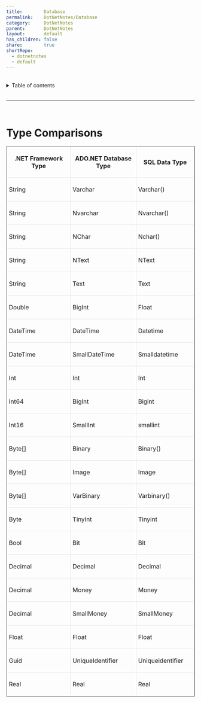 ```yaml
---  
title:        Database  
permalink:    DotNetNotes/Database  
category:     DotNetNotes  
parent:       DotNetNotes  
layout:       default  
has_children: false  
share:        true  
shortRepo:  
  - dotnetnotes  
  - default  
---  
```

  
  
<br/>  
  
<details markdown="block">  
<summary>  
Table of contents  
</summary>  
{: .text-delta }  
1. TOC  
{:toc}  
</details>  
  
<br/>  
  
***  
  
<br/>  
  
# Type Comparisons  
  
<table cellspacing="1" cellpadding="7" width="548" border="1">  
<tbody>  
<tr>  
<td width="34%" style="border:1px solid #e1e2e2; padding:5px"><b>  
</b><p align="center"><b>.NET Framework Type</b></p>  
</td>  
<td width="35%" style="border:1px solid #e1e2e2; padding:5px"><b>  
</b><p align="center"><b>ADO.NET Database Type</b></p>  
</td>  
<td width="31%" style="border:1px solid #e1e2e2; padding:5px"><b>  
</b><p align="center"><b>SQL Data Type</b></p>  
</td>  
</tr>  
<tr>  
<td width="34%" style="border:1px solid #e1e2e2; padding:5px">  
<p>String</p>  
</td>  
<td width="35%" style="border:1px solid #e1e2e2; padding:5px">  
<p>Varchar </p>  
</td>  
<td width="31%" style="border:1px solid #e1e2e2; padding:5px">  
<p>Varchar()</p>  
</td>  
</tr>  
<tr>  
<td width="34%" style="border:1px solid #e1e2e2; padding:5px">  
<p>String</p>  
</td>  
<td width="35%" style="border:1px solid #e1e2e2; padding:5px">  
<p>Nvarchar</p>  
</td>  
<td width="31%" style="border:1px solid #e1e2e2; padding:5px">  
<p>Nvarchar()</p>  
</td>  
</tr>  
<tr>  
<td width="34%" style="border:1px solid #e1e2e2; padding:5px">  
<p>String</p>  
</td>  
<td width="35%" style="border:1px solid #e1e2e2; padding:5px">  
<p>NChar</p>  
</td>  
<td width="31%" style="border:1px solid #e1e2e2; padding:5px">  
<p>Nchar()</p>  
</td>  
</tr>  
<tr>  
<td width="34%" style="border:1px solid #e1e2e2; padding:5px">  
<p>String</p>  
</td>  
<td width="35%" style="border:1px solid #e1e2e2; padding:5px">  
<p>NText</p>  
</td>  
<td width="31%" style="border:1px solid #e1e2e2; padding:5px">  
<p>NText</p>  
</td>  
</tr>  
<tr>  
<td width="34%" style="border:1px solid #e1e2e2; padding:5px">  
<p>String</p>  
</td>  
<td width="35%" style="border:1px solid #e1e2e2; padding:5px">  
<p>Text</p>  
</td>  
<td width="31%" style="border:1px solid #e1e2e2; padding:5px">  
<p>Text</p>  
</td>  
</tr>  
<tr>  
<td width="34%" style="border:1px solid #e1e2e2; padding:5px">  
<p>Double</p>  
</td>  
<td width="35%" style="border:1px solid #e1e2e2; padding:5px">  
<p>BigInt</p>  
</td>  
<td width="31%" style="border:1px solid #e1e2e2; padding:5px">  
<p>Float</p>  
</td>  
</tr>  
<tr>  
<td width="34%" style="border:1px solid #e1e2e2; padding:5px">  
<p>DateTime</p>  
</td>  
<td width="35%" style="border:1px solid #e1e2e2; padding:5px">  
<p>DateTime</p>  
</td>  
<td width="31%" style="border:1px solid #e1e2e2; padding:5px">  
<p>Datetime</p>  
</td>  
</tr>  
<tr>  
<td width="34%" style="border:1px solid #e1e2e2; padding:5px">  
<p>DateTime</p>  
</td>  
<td width="35%" style="border:1px solid #e1e2e2; padding:5px">  
<p>SmallDateTime</p>  
</td>  
<td width="31%" style="border:1px solid #e1e2e2; padding:5px">  
<p>Smalldatetime</p>  
</td>  
</tr>  
<tr>  
<td width="34%" style="border:1px solid #e1e2e2; padding:5px">  
<p>Int</p>  
</td>  
<td width="35%" style="border:1px solid #e1e2e2; padding:5px">  
<p>Int</p>  
</td>  
<td width="31%" style="border:1px solid #e1e2e2; padding:5px">  
<p>Int</p>  
</td>  
</tr>  
<tr>  
<td width="34%" style="border:1px solid #e1e2e2; padding:5px">  
<p>Int64</p>  
</td>  
<td width="35%" style="border:1px solid #e1e2e2; padding:5px">  
<p>BigInt</p>  
</td>  
<td width="31%" style="border:1px solid #e1e2e2; padding:5px">  
<p>Bigint</p>  
</td>  
</tr>  
<tr>  
<td width="34%" style="border:1px solid #e1e2e2; padding:5px">  
<p>Int16</p>  
</td>  
<td width="35%" style="border:1px solid #e1e2e2; padding:5px">  
<p>SmallInt</p>  
</td>  
<td width="31%" style="border:1px solid #e1e2e2; padding:5px">  
<p>smallint</p>  
</td>  
</tr>  
<tr>  
<td width="34%" style="border:1px solid #e1e2e2; padding:5px">  
<p>Byte[]</p>  
</td>  
<td width="35%" style="border:1px solid #e1e2e2; padding:5px">  
<p>Binary</p>  
</td>  
<td width="31%" style="border:1px solid #e1e2e2; padding:5px">  
<p>Binary()</p>  
</td>  
</tr>  
<tr>  
<td width="34%" style="border:1px solid #e1e2e2; padding:5px">  
<p>Byte[]</p>  
</td>  
<td width="35%" style="border:1px solid #e1e2e2; padding:5px">  
<p>Image</p>  
</td>  
<td width="31%" style="border:1px solid #e1e2e2; padding:5px">  
<p>Image</p>  
</td>  
</tr>  
<tr>  
<td width="34%" style="border:1px solid #e1e2e2; padding:5px">  
<p>Byte[]</p>  
</td>  
<td width="35%" style="border:1px solid #e1e2e2; padding:5px">  
<p>VarBinary</p>  
</td>  
<td width="31%" style="border:1px solid #e1e2e2; padding:5px">  
<p>Varbinary()</p>  
</td>  
</tr>  
<tr>  
<td width="34%" style="border:1px solid #e1e2e2; padding:5px">  
<p>Byte</p>  
</td>  
<td width="35%" style="border:1px solid #e1e2e2; padding:5px">  
<p>TinyInt</p>  
</td>  
<td width="31%" style="border:1px solid #e1e2e2; padding:5px">  
<p>Tinyint</p>  
</td>  
</tr>  
<tr>  
<td width="34%" style="border:1px solid #e1e2e2; padding:5px">  
<p>Bool</p>  
</td>  
<td width="35%" style="border:1px solid #e1e2e2; padding:5px">  
<p>Bit</p>  
</td>  
<td width="31%" style="border:1px solid #e1e2e2; padding:5px">  
<p>Bit</p>  
</td>  
</tr>  
<tr>  
<td width="34%" style="border:1px solid #e1e2e2; padding:5px">  
<p>Decimal</p>  
</td>  
<td width="35%" style="border:1px solid #e1e2e2; padding:5px">  
<p>Decimal</p>  
</td>  
<td width="31%" style="border:1px solid #e1e2e2; padding:5px">  
<p>Decimal</p>  
</td>  
</tr>  
<tr>  
<td width="34%" style="border:1px solid #e1e2e2; padding:5px">  
<p>Decimal</p>  
</td>  
<td width="35%" style="border:1px solid #e1e2e2; padding:5px">  
<p>Money</p>  
</td>  
<td width="31%" style="border:1px solid #e1e2e2; padding:5px">  
<p>Money</p>  
</td>  
</tr>  
<tr>  
<td width="34%" style="border:1px solid #e1e2e2; padding:5px">  
<p>Decimal</p>  
</td>  
<td width="35%" style="border:1px solid #e1e2e2; padding:5px">  
<p>SmallMoney</p>  
</td>  
<td width="31%" style="border:1px solid #e1e2e2; padding:5px">  
<p>SmallMoney</p>  
</td>  
</tr>  
<tr>  
<td width="34%" style="border:1px solid #e1e2e2; padding:5px">  
<p>Float</p>  
</td>  
<td width="35%" style="border:1px solid #e1e2e2; padding:5px">  
<p>Float</p>  
</td>  
<td width="31%" style="border:1px solid #e1e2e2; padding:5px">  
<p>Float</p>  
</td>  
</tr>  
<tr>  
<td width="34%" style="border:1px solid #e1e2e2; padding:5px">  
<p>Guid</p>  
</td>  
<td width="35%" style="border:1px solid #e1e2e2; padding:5px">  
<p>UniqueIdentifier</p>  
</td>  
<td width="31%" style="border:1px solid #e1e2e2; padding:5px">  
<p>Uniqueidentifier</p>  
</td>  
</tr>  
<tr>  
<td width="34%" style="border:1px solid #e1e2e2; padding:5px">  
<p>Real</p>  
</td>  
<td width="35%" style="border:1px solid #e1e2e2; padding:5px">  
<p>Real</p>  
</td>  
<td width="31%" style="border:1px solid #e1e2e2; padding:5px">  
<p>Real</p>  
</td>  
</tr>  
</tbody>  
</table>